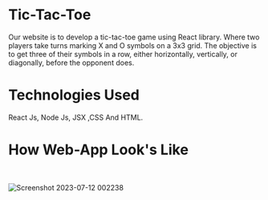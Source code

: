<h1>Tic-Tac-Toe</h1>
Our website is to develop a tic-tac-toe game using React library. Where two players take turns marking X and O symbols on a 3x3 grid. The objective is to get three of their symbols in a row, either horizontally, vertically, or diagonally, before the opponent does. <br>

<h1>Technologies Used</h1>
<p>React Js, Node Js, JSX ,CSS And HTML.</p>

<h1>How Web-App Look's Like</h1><br>

![Screenshot 2023-07-12 002238](https://github.com/Vamsidhar23/Tic-Tac-Toe/assets/125563361/d85970df-f7eb-45e0-aa39-43bf481a575d)
